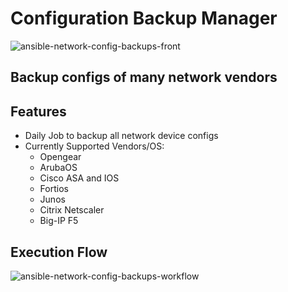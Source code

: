# Configuration Backup Manager
![ansible-network-config-backups-front](https://user-images.githubusercontent.com/29799963/184521743-39d040f1-13ab-497b-a2bd-70849ad74ba9.png)
## Backup configs of many network vendors

## Features

- Daily Job to backup all network device configs
- Currently Supported Vendors/OS:
  - Opengear
  - ArubaOS
  - Cisco ASA and IOS
  - Fortios
  - Junos
  - Citrix Netscaler
  - Big-IP F5

## Execution Flow
![ansible-network-config-backups-workflow](https://user-images.githubusercontent.com/29799963/184521753-551d56ae-fbc4-49ac-8d2a-ff67c662e41f.png)

